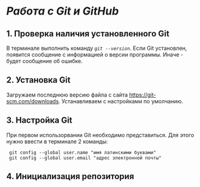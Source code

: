 
# ***Работа с Git и GitHub***

## 1. Проверка наличия установленного Git

В терминале выполнить команду 
_`git --version`_.
Если Git  установлен, появится сообщение с информацией о версии программы. Иначе - будет сообщение об ошибке.

## 2. Установка Git

Загружаем последнюю версию файла с сайта https://git-scm.com/downloads. Устанавливаем с настройками по умолчанию.

## 3. Настройка Git

При первом использорвании Git необходимо представиться. Для этого нужно ввести в терминале 2 команды:
```
 git config --global user.name "имя латинскими буквами"
 git config --global user.email "адрес электронной почты"
 ```

 ## 4. Инициализация репозитория

 




